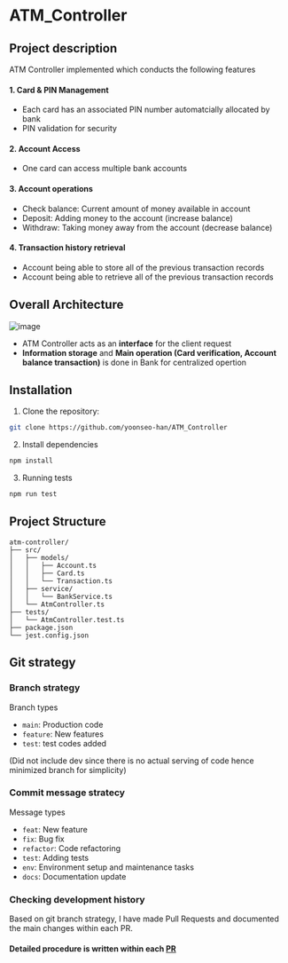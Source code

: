 # ATM_Controller

## Project description

ATM Controller implemented which conducts the following features

#### 1. Card & PIN Management
- Each card has an associated PIN number automatcially allocated by bank
- PIN validation for security

#### 2. Account Access
- One card can access multiple bank accounts

#### 3. Account operations
- Check balance: Current amount of money available in account
- Deposit: Adding money to the account (increase balance)
- Withdraw: Taking money away from the account (decrease balance)

#### 4. Transaction history retrieval

- Account being able to store all of the previous transaction records
- Account being able to retrieve all of the previous transaction records

## Overall Architecture
![image](https://github.com/user-attachments/assets/4a251370-0e9e-4675-9f05-9af4e6356297)


- ATM Controller acts as an **interface** for the client request
- **Information storage** and **Main operation (Card verification, Account balance transaction)** is done in Bank for centralized opertion

## Installation

1. Clone the repository:
```bash
git clone https://github.com/yoonseo-han/ATM_Controller
```

2. Install dependencies
```bash
npm install
```

3. Running tests
```bash
npm run test
```

## Project Structure

```
atm-controller/
├── src/
│   ├── models/
│   │   ├── Account.ts
│   │   ├── Card.ts
│   │   └── Transaction.ts
│   ├── service/
│   │   └── BankService.ts
│   └── AtmController.ts
├── tests/
│   └── AtmController.test.ts
├── package.json
└── jest.config.json
```

## Git strategy

### Branch strategy

Branch types

- `main`: Production code
- `feature`: New features
- `test`: test codes added

(Did not include dev since there is no actual serving of code hence minimized branch for simplicity)

### Commit message stratecy

Message types

- `feat`: New feature
- `fix`: Bug fix
- `refactor`: Code refactoring
- `test`: Adding tests
- `env`: Environment setup and maintenance tasks
- `docs`: Documentation update

### Checking development history

Based on git branch strategy, I have made Pull Requests and documented the main changes within each PR.

#### Detailed procedure is written within each [PR](https://github.com/yoonseo-han/ATM_Controller/pulls?q=is%3Apr+is%3Aclosed)
